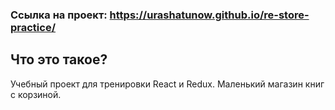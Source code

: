 ### Ссылка на проект: https://urashatunow.github.io/re-store-practice/

## Что это такое?
 Учебный проект для тренировки React и Redux. 
 Маленький магазин книг с корзиной.

